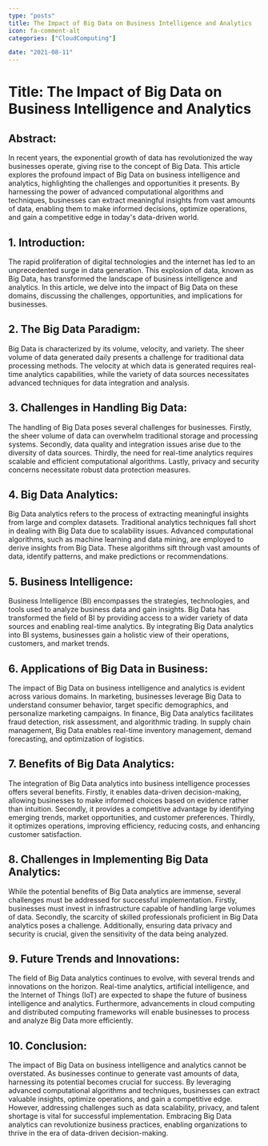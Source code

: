 ```yaml
---
type: "posts"
title: The Impact of Big Data on Business Intelligence and Analytics
icon: fa-comment-alt
categories: ["CloudComputing"]

date: "2021-08-11"
---
```




# Title: The Impact of Big Data on Business Intelligence and Analytics

## Abstract:
In recent years, the exponential growth of data has revolutionized the way businesses operate, giving rise to the concept of Big Data. This article explores the profound impact of Big Data on business intelligence and analytics, highlighting the challenges and opportunities it presents. By harnessing the power of advanced computational algorithms and techniques, businesses can extract meaningful insights from vast amounts of data, enabling them to make informed decisions, optimize operations, and gain a competitive edge in today's data-driven world.

## 1. Introduction:
The rapid proliferation of digital technologies and the internet has led to an unprecedented surge in data generation. This explosion of data, known as Big Data, has transformed the landscape of business intelligence and analytics. In this article, we delve into the impact of Big Data on these domains, discussing the challenges, opportunities, and implications for businesses.

## 2. The Big Data Paradigm:
Big Data is characterized by its volume, velocity, and variety. The sheer volume of data generated daily presents a challenge for traditional data processing methods. The velocity at which data is generated requires real-time analytics capabilities, while the variety of data sources necessitates advanced techniques for data integration and analysis.

## 3. Challenges in Handling Big Data:
The handling of Big Data poses several challenges for businesses. Firstly, the sheer volume of data can overwhelm traditional storage and processing systems. Secondly, data quality and integration issues arise due to the diversity of data sources. Thirdly, the need for real-time analytics requires scalable and efficient computational algorithms. Lastly, privacy and security concerns necessitate robust data protection measures.

## 4. Big Data Analytics:
Big Data analytics refers to the process of extracting meaningful insights from large and complex datasets. Traditional analytics techniques fall short in dealing with Big Data due to scalability issues. Advanced computational algorithms, such as machine learning and data mining, are employed to derive insights from Big Data. These algorithms sift through vast amounts of data, identify patterns, and make predictions or recommendations.

## 5. Business Intelligence:
Business Intelligence (BI) encompasses the strategies, technologies, and tools used to analyze business data and gain insights. Big Data has transformed the field of BI by providing access to a wider variety of data sources and enabling real-time analytics. By integrating Big Data analytics into BI systems, businesses gain a holistic view of their operations, customers, and market trends.

## 6. Applications of Big Data in Business:
The impact of Big Data on business intelligence and analytics is evident across various domains. In marketing, businesses leverage Big Data to understand consumer behavior, target specific demographics, and personalize marketing campaigns. In finance, Big Data analytics facilitates fraud detection, risk assessment, and algorithmic trading. In supply chain management, Big Data enables real-time inventory management, demand forecasting, and optimization of logistics.

## 7. Benefits of Big Data Analytics:
The integration of Big Data analytics into business intelligence processes offers several benefits. Firstly, it enables data-driven decision-making, allowing businesses to make informed choices based on evidence rather than intuition. Secondly, it provides a competitive advantage by identifying emerging trends, market opportunities, and customer preferences. Thirdly, it optimizes operations, improving efficiency, reducing costs, and enhancing customer satisfaction.

## 8. Challenges in Implementing Big Data Analytics:
While the potential benefits of Big Data analytics are immense, several challenges must be addressed for successful implementation. Firstly, businesses must invest in infrastructure capable of handling large volumes of data. Secondly, the scarcity of skilled professionals proficient in Big Data analytics poses a challenge. Additionally, ensuring data privacy and security is crucial, given the sensitivity of the data being analyzed.

## 9. Future Trends and Innovations:
The field of Big Data analytics continues to evolve, with several trends and innovations on the horizon. Real-time analytics, artificial intelligence, and the Internet of Things (IoT) are expected to shape the future of business intelligence and analytics. Furthermore, advancements in cloud computing and distributed computing frameworks will enable businesses to process and analyze Big Data more efficiently.

## 10. Conclusion:
The impact of Big Data on business intelligence and analytics cannot be overstated. As businesses continue to generate vast amounts of data, harnessing its potential becomes crucial for success. By leveraging advanced computational algorithms and techniques, businesses can extract valuable insights, optimize operations, and gain a competitive edge. However, addressing challenges such as data scalability, privacy, and talent shortage is vital for successful implementation. Embracing Big Data analytics can revolutionize business practices, enabling organizations to thrive in the era of data-driven decision-making.